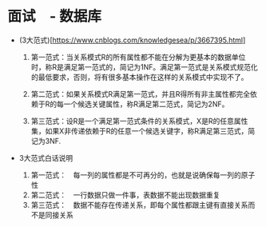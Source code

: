 # 面试　- 数据库

- (3大范式)[https://www.cnblogs.com/knowledgesea/p/3667395.html]
    1. 第一范式：当关系模式R的所有属性都不能在分解为更基本的数据单位时，称R是满足第一范式的，简记为1NF。满足第一范式是关系模式规范化的最低要求，否则，将有很多基本操作在这样的关系模式中实现不了。

    2. 第二范式：如果关系模式R满足第一范式，并且R得所有非主属性都完全依赖于R的每一个候选关键属性，称R满足第二范式，简记为2NF。

    3. 第三范式：设R是一个满足第一范式条件的关系模式，X是R的任意属性集，如果X非传递依赖于R的任意一个候选关键字，称R满足第三范式，简记为3NF.
    
- 3大范式白话说明
    1. 第一范式：　每一列的属性都是不可再分的，也就是说确保每一列的原子性
    2. 第二范式：　一行数据只做一件事，表数据不能出现数据重复
    3. 第三范式：　数据不能存在传递关系，即每个属性都跟主键有直接关系而不是同接关系


